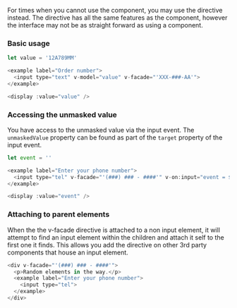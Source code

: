For times when you cannot use the component, you may use the directive instead. The directive has all the same features as the component, however the interface may not be as straight forward as using a component.

### Basic usage

```js
let value = '12A789MM'

<example label="Order number">
  <input type="text" v-model="value" v-facade="'XXX-###-AA'">
</example>

<display :value="value" />
```

### Accessing the unmasked value

You have access to the unmasked value via the input event.  The `unmaskedValue` property can be found as part of the `target` property of the input event.

```js
let event = ''

<example label="Enter your phone number">
  <input type="tel" v-facade="'(###) ### - ####'" v-on:input="event = $event">
</example>

<display :value="event" />
```

### Attaching to parent elements

When the the v-facade directive is attached to a non input element, it will attempt to find an input element within the children and attach it self to the first one it finds.  This allows you add the directive on other 3rd party components that house an input element.

```js
<div v-facade="'(###) ### - ####'">
  <p>Random elements in the way.</p>
  <example label="Enter your phone number">
    <input type="tel">
  </example>
</div>
```

